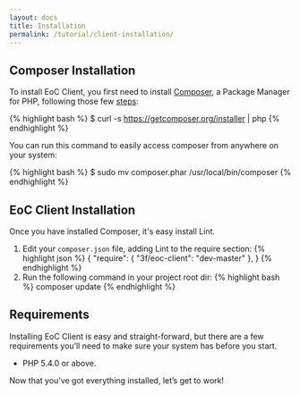 ```yaml
---
layout: docs
title: Installation
permalink: /tutorial/client-installation/
---
```


## Composer Installation

To install EoC Client, you first need to install [Composer](http://getcomposer.org/), a Package Manager for
PHP, following those few [steps](http://getcomposer.org/doc/00-intro.md#installation-nix):

{% highlight bash %}
$ curl -s https://getcomposer.org/installer | php
{% endhighlight %}

You can run this command to easily access composer from anywhere on your system:

{% highlight bash %}
$ sudo mv composer.phar /usr/local/bin/composer
{% endhighlight %}


## EoC Client Installation

Once you have installed Composer, it's easy install Lint.

1. Edit your `composer.json` file, adding Lint to the require section:
{% highlight json %}
{
    "require": {
        "3f/eoc-client": "dev-master"
    },
}
{% endhighlight %}
2. Run the following command in your project root dir:
{% highlight bash %}
composer update
{% endhighlight %}

## Requirements

Installing EoC Client is easy and straight-forward, but there are a few
requirements you’ll need to make sure your system has before you start.

- PHP 5.4.0 or above.

Now that you’ve got everything installed, let’s get to work!
